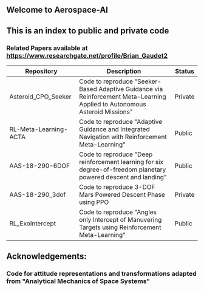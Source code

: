 ## Welcome to Aerospace-AI

## This is an index to public and private code

### Related Papers available at https://www.researchgate.net/profile/Brian_Gaudet2

Repository | Description | Status
------------ | ------------- | -------------
Asteroid_CPO_Seeker | Code to reproduce "Seeker-Based Adaptive Guidance via Reinforcement Meta-Learning Applied to Autonomous Asteroid Missions" | Private
RL-Meta-Learning-ACTA | Code to reproduce "Adaptive Guidance and Integrated Navigation with Reinforcement Meta-Learning" | Public
AAS-18-290-6DOF | Code to reproduce "Deep reinforcement learning for six degree-of-freedom planetary powered descent and landing" | Public
AAS-18-290_3dof | Code to reproduce 3-DOF Mars Powered Descent Phase using PPO | Private
RL_ExoIntercept | Code to reproduce "Angles only Intercept of Manuvering Targets using Reinforcement Meta-Learning" | Public

## Acknowledgements:
### Code for attitude representations and transformations adapted from "Analytical Mechanics of Space Systems"
### 


